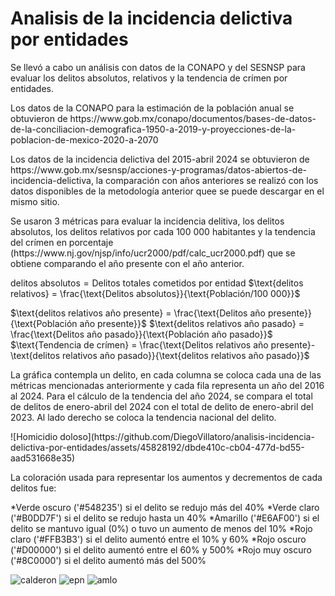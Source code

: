 # Analisis de la incidencia delictiva por entidades
<p>Se llevó a cabo un análisis con datos de la CONAPO y del SESNSP para evaluar los delitos absolutos, relativos y la tendencia de crímen por entidades.</p>
<p>Los datos de la CONAPO para la estimación de la población anual se obtuvieron de https://www.gob.mx/conapo/documentos/bases-de-datos-de-la-conciliacion-demografica-1950-a-2019-y-proyecciones-de-la-poblacion-de-mexico-2020-a-2070</p>
<p>Los datos de la incidencia delictiva del 2015-abril 2024 se obtuvieron de https://www.gob.mx/sesnsp/acciones-y-programas/datos-abiertos-de-incidencia-delictiva, la comparación con años anteriores se realizó con los datos disponibles de la metodología anterior quee se puede descargar en el mismo sitio.</p>

<p>Se usaron 3 métricas para evaluar la incidencia delitiva, los delitos absolutos, los delitos relativos por cada 100 000 habitantes y la tendencia del crímen en porcentaje (https://www.nj.gov/njsp/info/ucr2000/pdf/calc_ucr2000.pdf) que se obtiene comparando el año presente con el año anterior. </p>

$\text{delitos absolutos} = \text{Delitos totales cometidos por entidad}$
$\text{delitos relativos} = \frac{\text{Delitos absolutos}}{\text{Población/100 000}}$

$\text{delitos relativos año presente} = \frac{\text{Delitos año presente}}{\text{Población año presente}}$
$\text{delitos relativos año pasado} = \frac{\text{Delitos año pasado}}{\text{Población año pasado}}$
$\text{Tendencia de crímen} = \frac{\text{Delitos relativos año presente}-\text{delitos relativos año pasado}}{\text{delitos relativos año pasado}}$

<p>La gráfica contempla un delito, en cada columna se coloca cada una de las métricas mencionadas anteriormente y cada fila representa un año del 2016 al 2024. Para el cálculo de la tendencia del año 2024, se compara el total de delitos de enero-abril del 2024 con el total de delito de enero-abril del 2023. Al lado derecho se coloca la tendencia nacional del delito.</p>
![Homicidio doloso](https://github.com/DiegoVillatoro/analisis-incidencia-delictiva-por-entidades/assets/45828192/dbde410c-cb04-477d-bd55-aad531668e35)

<p>La coloración usada para representar los aumentos y decrementos de cada delitos fue:</p>

*Verde oscuro ('#548235') si el delito se redujo más del 40%
*Verde claro ('#B0DD7F') si el delito se redujo hasta un 40%
*Amarillo ('#E6AF00') si el delito se mantuvo igual (0%) o tuvo un aumento de menos del 10%
*Rojo claro ('#FFB3B3') si el delito aumentó entre el 10% y 60%
*Rojo oscuro ('#D00000') si el delito aumentó entre el 60% y 500%
*Rojo muy oscuro ('#8C0000') si el delito aumentó más del 500%

![calderon](https://github.com/DiegoVillatoro/analisis-incidencia-delictiva-por-entidades/assets/45828192/f9cce135-aa14-4c46-a112-dc34813a2687)
![epn](https://github.com/DiegoVillatoro/analisis-incidencia-delictiva-por-entidades/assets/45828192/a25868ad-cc92-4828-9f25-c5053580f8c9)
![amlo](https://github.com/DiegoVillatoro/analisis-incidencia-delictiva-por-entidades/assets/45828192/8843289f-874f-4438-846f-3900a43654be)
